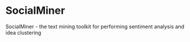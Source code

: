 # SocialMiner
SocialMiner - the text mining toolkit for performing sentiment analysis and idea clustering
